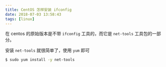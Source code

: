 ```yaml
---
title: CentOS 怎样安装 ifconfig
date: 2018-07-03 13:58:43
tags: [linux]
---
```


在 centos 的原始版本是不带 `ifconfig` 工具的，而它是 `net-tools` 工具包的一部分。
<!-- more --><!-- toc -->

安装 `net-tools` 就很简单了，使用 `yum` 即可

```bash
$ sudo yum install -y net-tools
```

